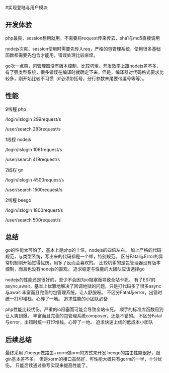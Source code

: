 #实现登陆与用户模块

## 开发体验
php最爽，session想用就用，不需要将request传来传去，sha1与md5直接调用

nodejs次爽，session使用时需要先传入req，严格的包管理系统，使用很多基础函数都需要先包含才能用，错误处理比较麻烦。

go次一点爽，包管理器没有版本控制，比较坑爹。开发效率上跟nodejs差不多，有了强类型系统，很多错误在编译时就确定下来。但是，编译器对代码格式要求比较多，刚开始比较不习惯（if必须带括号，分行参数末尾要带逗号等等）。

## 性能
9线程 php

/login/islogin 299request/s

/user/search 283request/s

1线程 nodejs

/login/islogin 1061request/s

/user/search 419request/s

2线程 go

/login/islogin 4500request/s

/user/search 1500request/s

2线程 beego

/login/islogin 1800request/s

/user/search 500request/s

## 总结
go的性能太可怕了，基本上是php的十倍，nodejs的四倍左右。
加上严格的代码规范，与类型系统，写出来的代码都是一个样，特别规范。
区分Fatal与Error的异常机制刚开始觉得忧伤，用多了反而会喜欢的。
比较坑爹的是包管理器没有版本控制，而且也没有nodejs的直观。
追求稳定与性能的大团队应该选择go

nodejs的性能还是很好的，至少不会因为io阻塞而导致全站卡死。
有了ES7的async,await，基本上优雅地解决了回调地狱的问题，只是打代码多了很多async与await
丰富而且完善的包管理系统，让人舒服呀。
不区分Fatal与error，出错时统一打印堆栈，心碎了一地。
追求性能的小团队必备

php性能比较忧伤，严重的io阻塞而可能会导致全站卡死。
顺手的标准库函数用到让人爽到爆。
丰富而且完善的包管理系统composer，还是不错的。
不区分Fatal与error，出错时统一打印堆栈，心碎了一地。
追求快速上线的低成本小团队

## 后续总结
最终采用了beego做路由+xorm做orm的方式来开发
beego的路由性能很好，跟gin基本差不多。
但是xorm的接口虽然好，可性能大概只有gorm的一半，十分忧伤。
只能后续通过重写实现来提高性能了。

